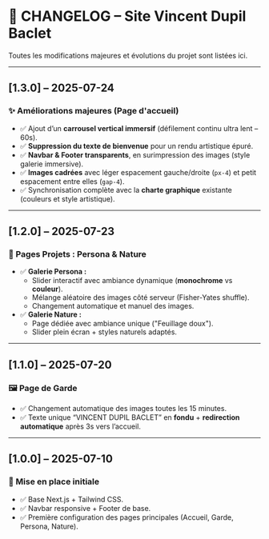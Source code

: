 # 📌 CHANGELOG – Site Vincent Dupil Baclet

Toutes les modifications majeures et évolutions du projet sont listées ici.

---

## [1.3.0] – 2025-07-24
### ✨ Améliorations majeures (Page d'accueil)
- ✅ Ajout d’un **carrousel vertical immersif** (défilement continu ultra lent – 60s).
- ✅ **Suppression du texte de bienvenue** pour un rendu artistique épuré.
- ✅ **Navbar & Footer transparents**, en surimpression des images (style galerie immersive).
- ✅ **Images cadrées** avec léger espacement gauche/droite (`px-4`) et petit espacement entre elles (`gap-4`).
- ✅ Synchronisation complète avec la **charte graphique** existante (couleurs et style artistique).

---

## [1.2.0] – 2025-07-23
### 🎨 Pages Projets : Persona & Nature
- ✅ **Galerie Persona :**
  - Slider interactif avec ambiance dynamique (**monochrome** vs **couleur**).
  - Mélange aléatoire des images côté serveur (Fisher-Yates shuffle).
  - Changement automatique et manuel des images.
- ✅ **Galerie Nature :**
  - Page dédiée avec ambiance unique ("Feuillage doux").
  - Slider plein écran + styles naturels adaptés.

---

## [1.1.0] – 2025-07-20
### 🖼️ Page de Garde
- ✅ Changement automatique des images toutes les 15 minutes.
- ✅ Texte unique “VINCENT DUPIL BACLET” en **fondu** + **redirection automatique** après 3s vers l’accueil.

---

## [1.0.0] – 2025-07-10
### 🚀 Mise en place initiale
- ✅ Base Next.js + Tailwind CSS.
- ✅ Navbar responsive + Footer de base.
- ✅ Première configuration des pages principales (Accueil, Garde, Persona, Nature).
